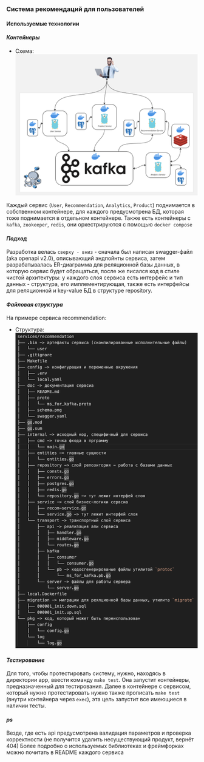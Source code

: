 ### Система рекомендаций для пользователей

#### Используемые технологии

#### *Контейнеры*
* Схема: ![Схема](schema.png)

Каждый сервис (`User`, `Recommendation`, `Analytics`, `Product`) поднимается в собственном контейнере, для каждого предусмотрена БД, которая тоже поднимается в отдельном контейнере.
Также есть контейнеры с `kafka`, `zookeeper`, `redis`, они оркестрируются с помощью `docker compose`

#### *Подход*
Разработка велась `сверху - вниз` - сначала был написан swagger-файл (aka openapi v2.0), описывающий эндпойнты сервиса, затем разрабатывалась ER-диаграмма для реляционной базы данных, в которую сервис будет обращаться, после же писался код в стиле чистой архитектуры: у каждого слоя сервиса есть интерфейс и тип данных - структура, его имплементирующая, также есть интерфейсы для реляционной и key-value БД в структуре repository.

#### *Файловая структура*
На примере сервиса recommendation:
* Структура: ![Структура](struct.png)

#### *Тестирование*
Для того, чтобы протестировать систему, нужно, находясь в директории app, ввести команду `make test`.
Она запустит контейнеры, предназначенный для тестирования. Далее в контейнере с сервисом, который нужно протестировать нужно также прописать `make test` (внутри контейнера через `exec`), эта цель запустит все имеющиеся в наличии тесты.

#### *ps*
Везде, где есть api предусмотрена валидация параметров и проверка корректности (не получится удалить несуществующий продукт, вернёт 404)
Более подробно о используемых библиотеках и фреймфорках можно почитать в README каждого сервиса
